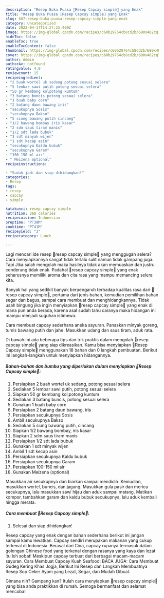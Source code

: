 ```yaml
---
description: "Resep Buka Puasa 🥬Resep Capcay simple🥦 yang Enak"
title: "Resep Buka Puasa 🥬Resep Capcay simple🥦 yang Enak"
slug: 667-resep-buka-puasa-resep-capcay-simple-yang-enak
category: Uncategorized
date: 2022-04-17T14:27:25.409Z
image: https://img-global.cpcdn.com/recipes/c60b29764cb8cd2b/680x482cq70/resep-capcay-simple-foto-resep-utama.jpg
hideToc: false
enableToc: true
enableTocContent: false
thumbnail: https://img-global.cpcdn.com/recipes/c60b29764cb8cd2b/680x482cq70/resep-capcay-simple-foto-resep-utama.jpg
cover: https://img-global.cpcdn.com/recipes/c60b29764cb8cd2b/680x482cq70/resep-capcay-simple-foto-resep-utama.jpg
author: Admin
authorAv: notfound
ratingvalue: 4.9
reviewcount: 15
recipeingredient:
- "2 buah wortel uk sedang potong sesuai selera"
- "5 lembar sawi putih potong sesuai selera"
- "50 gr kembang kolpotong kuntum"
- "3 batang buncis potong sesuai selera"
- "1 buah baby corn"
- "2 batang daun bawang iris"
- "secukupnya Sosis"
- "secukupnya Bakso"
- "5 siung bawang putih cincang"
- "1/2 bawang bombay iris kasar"
- "2 sdm saus tiram manis"
- "1/2 sdt lada bubuk"
- "1 sdt minyak wijen"
- "1 sdt kecap asin"
- "secukupnya Kaldu bubuk"
- "secukupnya Garam"
- "100-150 ml air"
- " Meizena optional"
recipeinstructions:

- "Sudah jadi dan siap dihidangkan!"
categories:
- Resep
tags:
- resep
- capcay
- simple

katakunci: resep capcay simple 
nutrition: 268 calories
recipecuisine: Indonesian
preptime: "PT38M"
cooktime: "PT41M"
recipeyield: "3"
recipecategory: Lunch

---
```



Lagi mencari ide resep 🥬resep capcay simple🥦 yang menggugah selera? Cara menyiapkannya sangat tidak terlalu sulit namun tidak gampang juga. Tapi Jika salah mengolah maka hasilnya tidak akan memuaskan dan justru cenderung tidak enak. Padahal 🥬resep capcay simple🥦 yang enak seharusnya memiliki aroma dan cita rasa yang mampu memancing selera kita.


Banyak hal yang sedikit banyak berpengaruh terhadap kualitas rasa dari 🥬resep capcay simple🥦, pertama dari jenis bahan, kemudian pemilihan bahan segar dan bagus, sampai cara membuat dan menghidangkannya. Tidak usah bingung jika ingin menyiapkan 🥬resep capcay simple🥦 yang enak di mana pun anda berada, karena asal sudah tahu caranya maka hidangan ini mampu menjadi suguhan istimewa.

Cara membuat capcay sederhana aneka sayuran. Panaskan minyak goreng, tumis bawang putih dan jahe. Masukkan udang dan saus tiram, aduk rata.


Di bawah ini ada beberapa tips dan trik praktis dalam mengolah 🥬resep capcay simple🥦 yang siap dikreasikan. Kamu bisa menyiapkan 🥬Resep Capcay simple🥦 menggunakan 18 bahan dan 0 langkah pembuatan. Berikut ini langkah-langkah untuk menyiapkan hidangannya.

<!--inarticleads1-->

##### Bahan-bahan dan bumbu yang diperlukan dalam menyiapkan 🥬Resep Capcay simple🥦:

1. Persiapkan 2 buah wortel uk sedang, potong sesuai selera
1. Sediakan 5 lembar sawi putih, potong sesuai selera
1. Siapkan 50 gr kembang kol,potong kuntum
1. Sediakan 3 batang buncis, potong sesuai selera
1. Gunakan 1 buah baby corn
1. Persiapkan 2 batang daun bawang, iris
1. Persiapkan secukupnya Sosis
1. Ambil secukupnya Bakso
1. Sediakan 5 siung bawang putih, cincang
1. Siapkan 1/2 bawang bombay, iris kasar
1. Siapkan 2 sdm saus tiram manis
1. Persiapkan 1/2 sdt lada bubuk
1. Gunakan 1 sdt minyak wijen
1. Ambil 1 sdt kecap asin
1. Persiapkan secukupnya Kaldu bubuk
1. Persiapkan secukupnya Garam
1. Persiapkan 100-150 ml air
1. Gunakan  Meizena (optional)


Masukkan air secukupnya dan biarkan sampai mendidih. Kemudian, masukkan wortel, buncis, dan jagung. Masukkan gula pasir dan merica secukupnya, lalu masukkan sawi hijau dan aduk sampai matang. Matikan kompor, tambahkan garam dan kaldu bubuk secukupnya, lalu aduk kembali hingga merata. 

<!--inarticleads2-->

##### Cara membuat 🥬Resep Capcay simple🥦:


1. Selesai dan siap dihidangkan!

Resep capcay yang enak dengan bahan sederhana berikut ini jangan sampai kamu lewatkan. Capcay sendiri merupakan makanan yang cukup terkenal di Indonesia. Berasal dari Cina, capcay rupanya termasuk dalam golongan Chinese food yang terkenal dengan rasanya yang kaya dan lezat itu loh sobat! Meskipun capcay terbuat dari berbagai macam-macam sayuran. Cara Membuat Capcay Kuah Seafood: BACA JUGA: Cara Membuat Gudeg Kering Khas Jogja, Berikut Ini Resep dan Langkah Membuatnya Resep Sop Ceker Ayam yang Lezat, Segar, dan Mudah Dibuat. 

Gimana nih? Gampang kan? Itulah cara menyiapkan 🥬resep capcay simple🥦 yang bisa anda praktikkan di rumah. Semoga bermanfaat dan selamat mencoba!
